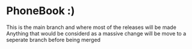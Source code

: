 # PhoneBook :)
This is the main branch and where most of the releases will be made
Anything that would be considerd as a massive change will be move to a seperate branch before being merged

